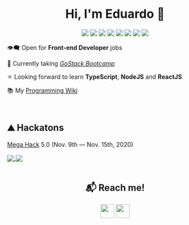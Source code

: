 <h1 align="center">Hi, I'm Eduardo 👋</h1>
<p align="center">
  <img src="https://icongr.am/devicon/html5-original.svg?size="20" />
  <img src="https://icongr.am/devicon/css3-original.svg?size="20" />
  <img src="https://icongr.am/devicon/javascript-original.svg?size="20" />
  <img src="https://icongr.am/devicon/typescript-original.svg?size="20" />
  <img src="https://icongr.am/devicon/react-original.svg?size="20" />
  <img src="https://icongr.am/devicon/nodejs-original.svg?size="20" />
  <img src="https://icongr.am/devicon/postgresql-original.svg?size="20" />
  <img src="https://icongr.am/devicon/git-original.svg?size="20" />
</p>

👁‍🗨 Open for **Front-end Developer** jobs 

🚀 Currently taking [*GoStack Bootcamp*](https://gostack.rocketseat.com.br/14/eduardo-rodrigues-02421)

⚛ Looking forward to learn **TypeScript**, **NodeJS** and **ReactJS** 

📚 My [Programming Wiki](https://www.notion.so/Programming-Wiki-f0ccfd13c6bd45c4a42e4ece00e9c192)

<br />

<h2>⛰️ Hackatons</h2>

[Mega Hack](https://www.megahack.com.br) 5.0 (Nov. 9th — Nov. 15th, 2020)

<a href="https://github.com/EduardoRodriguesF/first-rocket">
  <img align="center" src="https://github-readme-stats.vercel.app/api/pin/?username=EduardoRodriguesF&repo=first-rocket" />
</a>
<a href="https://github.com/luccadias/first-rocket">
  <img align="center" src="https://github-readme-stats.vercel.app/api/pin/?username=luccagdias&repo=first-rocket" />
</a>

<br />
<br />

<h2 align="center">📬 Reach me!</h2>

<p align="center">
  <a href="https://www.linkedin.com/in/eduardo-rodrigues-4b3624190/" target="blank"><img align="center" src="https://cdn.jsdelivr.net/npm/simple-icons@3.0.1/icons/linkedin.svg" alt="" height="32" width="32" /></a>
  <a href="mailto:eduardo.rodrigues.fer@gmail.com" target="blank"><img align="center" src="https://cdn.jsdelivr.net/npm/simple-icons@3.0.1/icons/gmail.svg" alt="" height="32" width="32" /></a>
</p>
